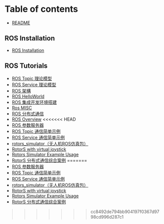 # Table of contents

* [README](README.md)

## ROS Installation

* [ROS Installation](ros-installation/ros-installation.md)

## ROS Tutorials

* [ROS Topic 理论模型](ros-tutorials/ros-topic-li-lun-mo-xing.md)
* [ROS Service 理论模型](ros-tutorials/ros-service-li-lun-mo-xing.md)
* [ROS 架構](ros-tutorials/ros-jia-gou.md)
* [ROS HelloWorld](ros-tutorials/ros-helloworld.md)
* [ROS 集成开发环境搭建](ros-tutorials/ros-ji-cheng-kai-fa-huan-jing-da-jian.md)
* [Ros MISC](ros-tutorials/ros-misc.md)
* [ROS 分布式通信](ros-tutorials/ros-fen-bu-shi-tong-xin.md)
* [ROS Overview](ros-tutorials/ros-overview.md)
<<<<<<< HEAD
* [ROS 参数服务器](ros-tutorials/ros-parameter-server.md)
* [ROS Topic 通信简单示例](ros-tutorials/ros-writing-publisher-subscriber-cpp.md)
* [ROS Service 通信简单示例](ros-tutorials/ros-writing-service-client-cpp.md)
* [rotors\_simulator（无人机ROS仿真包）](ros-tutorials/rotors-simulator-installation.md)
* [RotorS with virtual joystick](ros-tutorials/rotors-simulator-keyboard-usage.md)
* [Rotors Simulator Example Usage](ros-tutorials/rotors-simulator-usage.md)
* [RotorS 分布式通信综合案例](ros-tutorials/rotors-distributed-comm-comprehensive-case.md)
=======
* [ROS 参数服务器](ros-tutorials/ros-can-shu-fu-wu-qi.md)
* [ROS Topic 通信简单示例](ros-tutorials/ros-topic-tong-xin-jian-dan-shi-li.md)
* [ROS Service 通信简单示例](ros-tutorials/ros-service-tong-xin-jian-dan-shi-li.md)
* [rotors\_simulator（无人机ROS仿真包）](ros-tutorials/rotorssimulator-wu-ren-ji-ros-fang-zhen-bao.md)
* [RotorS with virtual joystick](ros-tutorials/rotors-with-virtual-joystick.md)
* [Rotors Simulator Example Usage](ros-tutorials/rotors-simulator-example-usage.md)
* [RotorS 分布式通信综合案例](ros-tutorials/rotors-fen-bu-shi-tong-xin-zong-he-an-li.md)
>>>>>>> cc8492de794bb904197f0367d9798cd996d287c1
